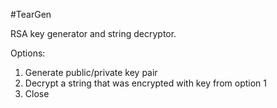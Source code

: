 #TearGen

RSA key generator and string decryptor.

Options:
1. Generate public/private key pair
2. Decrypt a string that was encrypted with key from option 1
3. Close
